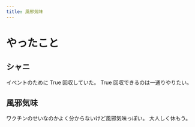 ```yaml
---
title: 風邪気味
---
```


# やったこと

## シャニ

イベントのために True 回収していた。
True 回収できるのは一通りやりたい。

## 風邪気味

ワクチンのせいなのかよく分からないけど風邪気味っぽい。
大人しく休もう。
